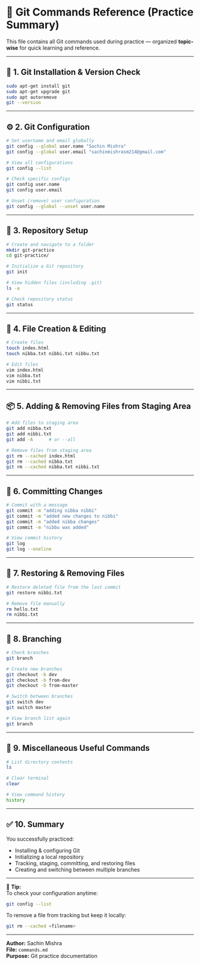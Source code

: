 # 🧭 Git Commands Reference (Practice Summary)

This file contains all Git commands used during practice — organized **topic-wise** for quick learning and reference.

---

## 🧩 1. Git Installation & Version Check

```bash
sudo apt-get install git
sudo apt-get upgrade git
sudo apt autoremove
git --version
```

---

## ⚙️ 2. Git Configuration

```bash
# Set username and email globally
git config --global user.name "Sachin Mishra"
git config --global user.email "sachinmishrasm214@gmail.com"

# View all configurations
git config --list

# Check specific configs
git config user.name
git config user.email

# Unset (remove) user configuration
git config --global --unset user.name
```

---

## 📁 3. Repository Setup

```bash
# Create and navigate to a folder
mkdir git-practice
cd git-practice/

# Initialize a Git repository
git init

# View hidden files (including .git)
ls -a

# Check repository status
git status
```

---

## 📝 4. File Creation & Editing

```bash
# Create files
touch index.html
touch nibba.txt nibbi.txt nibbu.txt

# Edit files
vim index.html
vim nibba.txt
vim nibbi.txt
```

---

## 📦 5. Adding & Removing Files from Staging Area

```bash
# Add files to staging area
git add nibba.txt
git add nibbi.txt
git add -A      # or --all

# Remove files from staging area
git rm --cached index.html
git rm --cached nibba.txt
git rm --cached nibba.txt nibbi.txt
```

---

## 💾 6. Committing Changes

```bash
# Commit with a message
git commit -m "adding nibba nibbi"
git commit -m "added new changes to nibbi"
git commit -m "added nibba changes"
git commit -m "nibbu was added"

# View commit history
git log
git log --oneline
```

---

## 🔁 7. Restoring & Removing Files

```bash
# Restore deleted file from the last commit
git restore nibbi.txt

# Remove file manually
rm hello.txt
rm nibbi.txt
```

---

## 🌿 8. Branching

```bash
# Check branches
git branch

# Create new branches
git checkout -b dev
git checkout -b from-dev
git checkout -b from-master

# Switch between branches
git switch dev
git switch master

# View branch list again
git branch
```

---

## 🧠 9. Miscellaneous Useful Commands

```bash
# List directory contents
ls

# Clear terminal
clear

# View command history
history
```

---

## ✅ 10. Summary

You successfully practiced:
- Installing & configuring Git  
- Initializing a local repository  
- Tracking, staging, committing, and restoring files  
- Creating and switching between multiple branches  

---

📘 **Tip:**  
To check your configuration anytime:
```bash
git config --list
```

To remove a file from tracking but keep it locally:
```bash
git rm --cached <filename>
```

---

**Author:** Sachin Mishra  
**File:** `commands.md`  
**Purpose:** Git practice documentation  
